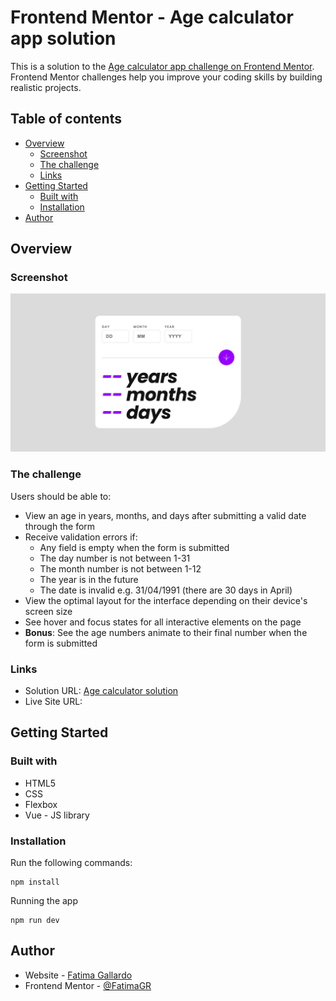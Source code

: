 # Frontend Mentor - Age calculator app solution

This is a solution to the [Age calculator app challenge on Frontend Mentor](https://www.frontendmentor.io/challenges/age-calculator-app-dF9DFFpj-Q). Frontend Mentor challenges help you improve your coding skills by building realistic projects. 

## Table of contents

- [Overview](#overview)
  - [Screenshot](#screenshot)
  - [The challenge](#the-challenge)
  - [Links](#links)
- [Getting Started](#getting-started)
  - [Built with](#built-with)
  - [Installation](#installation)
- [Author](#author)
## Overview
### Screenshot

![](./src/assets/images/solution.png)
### The challenge

Users should be able to:

- View an age in years, months, and days after submitting a valid date through the form
- Receive validation errors if:
  - Any field is empty when the form is submitted
  - The day number is not between 1-31
  - The month number is not between 1-12
  - The year is in the future
  - The date is invalid e.g. 31/04/1991 (there are 30 days in April)
- View the optimal layout for the interface depending on their device's screen size
- See hover and focus states for all interactive elements on the page
- **Bonus**: See the age numbers animate to their final number when the form is submitted

### Links

- Solution URL: [Age calculator solution](https://your-solution-url.com)
- Live Site URL: [](https://your-live-site-url.com)
## Getting Started
### Built with

- HTML5
- CSS
- Flexbox
- Vue - JS library
### Installation
Run the following commands:
```
npm install
```
Running the app
```
npm run dev
```
## Author

- Website - [Fatima Gallardo](https://porfolio-website-gules.vercel.app)
- Frontend Mentor - [@FatimaGR](https://www.frontendmentor.io/profile/FatimaGR)
